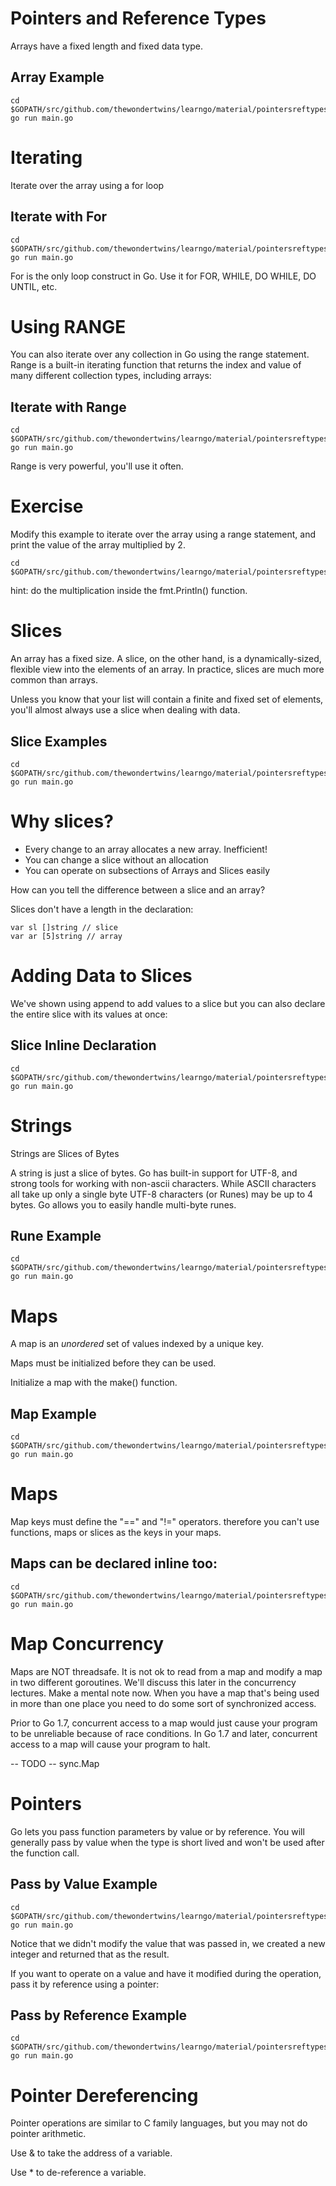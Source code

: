 # Pointers and Reference Types

Arrays have a fixed length and fixed data type.

## Array Example

	cd $GOPATH/src/github.com/thewondertwins/learngo/material/pointersreftypes/demos/array
	go run main.go

# Iterating

Iterate over the array using a for loop

## Iterate with For

	cd $GOPATH/src/github.com/thewondertwins/learngo/material/pointersreftypes/demos/array
	go run main.go

For is the only loop construct in Go. Use it for FOR, WHILE, DO WHILE, DO UNTIL, etc.

# Using RANGE

You can also iterate over any collection in Go using the range statement. Range is a built-in iterating function that returns the index and value of many different collection types, including arrays:

## Iterate with Range

	cd $GOPATH/src/github.com/thewondertwins/learngo/material/pointersreftypes/demos/array
	go run main.go

Range is very powerful, you'll use it often.

# Exercise 

Modify this example to iterate over the array using a range statement, and print the value of the array multiplied by 2.

	cd $GOPATH/src/github.com/thewondertwins/learngo/material/pointersreftypes/exercises/range

hint: do the multiplication inside the fmt.Println() function.

# Slices


An array has a fixed size. A slice, on the other hand, is a dynamically-sized, flexible view into the elements of an array. In practice, slices are much more common than arrays.

Unless you know that your list will contain a finite and fixed set of elements, you'll almost always use a slice when dealing with data.

## Slice Examples 

	cd $GOPATH/src/github.com/thewondertwins/learngo/material/pointersreftypes/demos/slice
	go run main.go

# Why slices?

- Every change to an array allocates a new array. Inefficient!
- You can change a slice without an allocation
- You can operate on subsections of Arrays and Slices easily

How can you tell the difference between a slice and an array?

Slices don't have a length in the declaration:

	var sl []string // slice
	var ar [5]string // array

# Adding Data to Slices

We've shown using append to add values to a slice but you can also declare the entire slice with its values at once:

## Slice Inline Declaration

    cd $GOPATH/src/github.com/thewondertwins/learngo/material/pointersreftypes/demos/slice
	go run main.go

# Strings

Strings are Slices of Bytes

A string is just a slice of bytes. Go has built-in support for UTF-8, and strong tools for working with non-ascii characters. While ASCII characters all take up only a single byte UTF-8 characters (or Runes) may be up to 4 bytes. Go allows you to easily handle multi-byte runes.

## Rune Example 

	cd $GOPATH/src/github.com/thewondertwins/learngo/material/pointersreftypes/demos/runes
	go run main.go

# Maps

A map is an _unordered_ set of values indexed by a unique key.

Maps must be initialized before they can be used.

Initialize a map with the make() function.

## Map Example 

	cd $GOPATH/src/github.com/thewondertwins/learngo/material/pointersreftypes/demos/maps
	go run main.go


# Maps

Map keys must define the "==" and "!=" operators. therefore you can't use functions, maps or slices as the keys in your maps.

## Maps can be declared inline too:
  
	cd $GOPATH/src/github.com/thewondertwins/learngo/material/pointersreftypes/demos/mapsinline
	go run main.go

# Map Concurrency

Maps are NOT threadsafe. It is not ok to read from a map and modify a map in two different goroutines. We'll discuss this later in the concurrency lectures. Make a mental note now. When you have a map that's being used in more than one place you need to do some sort of synchronized access.

Prior to Go 1.7, concurrent access to a map would just cause your program to be unreliable because of race conditions. In Go 1.7 and later, concurrent access to a map will cause your program to halt.

 -- TODO -- sync.Map

# Pointers

Go lets you pass function parameters by value or by reference. You will generally pass by value when the type is short lived and won't be used after the function call.

## Pass by Value Example

	cd $GOPATH/src/github.com/thewondertwins/learngo/material/pointersreftypes/demos/passbyval
	go run main.go

Notice that we didn't modify the value that was passed in, we created a new integer and returned that as the result.

If you want to operate on a value and have it modified during the operation, pass it by reference using a pointer:

## Pass by Reference Example

    
	cd $GOPATH/src/github.com/thewondertwins/learngo/material/pointersreftypes/demos/passbyref
	go run main.go
    

# Pointer Dereferencing

Pointer operations are similar to C family languages, but you may not do pointer arithmetic.

Use & to take the address of a variable.

Use * to de-reference a variable.







